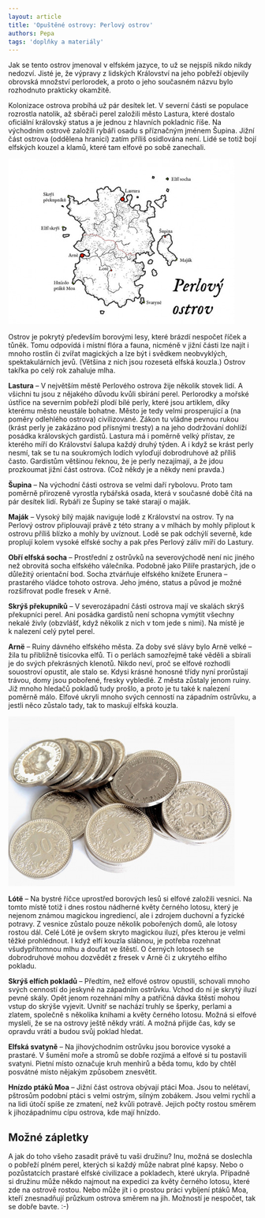 ```yaml
---
layout: article
title: 'Opuštěné ostrovy: Perlový ostrov'
authors: Pepa
tags: 'doplňky a materiály'
---
```


Jak se tento ostrov jmenoval v elfském jazyce, to už se nejspíš nikdo nikdy nedozví. Jisté je, že výpravy z lidských Království na jeho pobřeží objevily obrovská množství perlorodek, a proto o jeho současném názvu bylo rozhodnuto prakticky okamžitě.

Kolonizace ostrova probíhá už pár desítek let. V severní části se populace rozrostla natolik, až sběrači perel založili město Lastura, které dostalo oficiální královský status a je jednou z hlavních pokladnic říše. Na východním ostrově založili rybáři osadu s příznačným jménem Šupina. Jižní část ostrova (oddělena hranicí) zatím příliš osidlována není. Lidé se totiž bojí elfských kouzel a klamů, které tam elfové po sobě zanechali.

![](pepa-4-2-6-popisky-opt.jpg)

Ostrov je pokrytý především borovými lesy, které brázdí nespočet říček a tůněk. Tomu odpovídá i místní flóra a fauna, nicméně v jižní části lze najít i mnoho rostlin či zvířat magických a lze být i svědkem neobvyklých, spektakulárních jevů. (Většina z nich jsou rozesetá elfská kouzla.) Ostrov takřka po celý rok zahaluje mlha.

__Lastura__ – V největším městě Perlového ostrova žije několik stovek lidí. A všichni tu jsou z nějakého důvodu kvůli sbírání perel. Perlorodky a mořské ústřice na severním pobřeží plodí bílé perly, které jsou artiklem, díky kterému město neustále bohatne. Město je tedy velmi prosperující a (na poměry odlehlého ostrova) civilizované. Zákon tu vládne pevnou rukou (krást perly je zakázáno pod přísnými tresty) a na jeho dodržování dohlíží posádka královských gardistů. Lastura má i poměrně velký přístav, ze kterého míří do Království šalupa každý druhý týden. A i když se krást perly nesmí, tak se tu na soukromých lodích vyloďují dobrodruhové až příliš často. Gardistům většinou řeknou, že je perly nezajímají, a že jdou prozkoumat jižní část ostrova. (Což někdy je a někdy není pravda.)

__Šupina__ – Na východní části ostrova se velmi daří rybolovu. Proto tam poměrně přirozeně vyrostla rybářská osada, která v současné době čítá na pár desítek lidí. Rybáři ze Šupiny se také starají o maják.

__Maják__ – Vysoký bílý maják naviguje lodě z Království na ostrov. Ty na Perlový ostrov připlouvají právě z této strany a v mlhách by mohly připlout k ostrovu příliš blízko a mohly by uvíznout. Lodě se pak odchýlí severně, kde proplují kolem vysoké elfské sochy a pak přes Perlový záliv míří do Lastury.

__Obří elfská socha__ – Prostřední z ostrůvků na severovýchodě není nic jiného než obrovitá socha elfského válečníka. Podobně jako Pilíře prastarých, jde o důležitý orientační bod. Socha ztvárňuje elfského knížete Erunera – prastarého vládce tohoto ostrova. Jeho jméno, status a původ je možné rozšifrovat podle fresek v Arnë.

__Skrýš překupníků__ – V severozápadní části ostrova mají ve skalách skrýš překupníci perel. Ani posádka gardistů není schopna vymýtit všechny nekalé živly (obzvlášť, když několik z nich v tom jede s nimi). Na místě je k nalezení celý pytel perel.

__Arnë__ – Ruiny dávného elfského města. Za doby své slávy bylo Arnë velké – žila tu přibližně tisícovka elfů. Ti o perlách samozřejmě také věděli a sbírali je do svých překrásných klenotů. Nikdo neví, proč se elfové rozhodli souostroví opustit, ale stalo se. Kdysi krásné honosné třídy nyní prorůstají trávou, domy jsou pobořené, fresky vybledlé. Z města zůstaly jenom ruiny. Již mnoho hledačů pokladů tudy prošlo, a proto je tu také k nalezení poměrně málo. Elfové ukryli mnoho svých cenností na západním ostrůvku, a jestli něco zůstalo tady, tak to maskují elfská kouzla.

![](money-coins-taxes-fina-opt.jpg)

__Lótë__ – Na bystré říčce uprostřed borových lesů si elfové založili vesnici. Na tomto místě totiž i dnes rostou nádherné květy černého lotosu, který je nejenom známou magickou ingrediencí, ale i zdrojem duchovní a fyzické potravy. Z vesnice zůstalo pouze několik pobořených domů, ale lotosy rostou dál. Celé Lótë je ovšem skryto magickou iluzí, přes kterou je velmi těžké prohlédnout. I když elfí kouzla slábnou, je potřeba rozehnat všudypřítomnou mlhu a doufat ve štěstí. O černých lotosech se dobrodruhové mohou dozvědět z fresek v Arnë či z ukrytého elfího pokladu.

__Skrýš elfích pokladů__ – Předtím, než elfové ostrov opustili, schovali mnoho svých cenností do jeskyně na západním ostrůvku. Vchod do ní je skrytý iluzí pevné skály. Opět jenom rozehnání mlhy a patřičná dávka štěstí mohou vstup do skrýše vyjevit. Uvnitř se nachází truhly se šperky, perlami a zlatem, společně s několika knihami a květy černého lotosu. Možná si elfové mysleli, že se na ostrovy ještě někdy vrátí. A možná přijde čas, kdy se opravdu vrátí a budou svůj poklad hledat.

__Elfská svatyně__ – Na jihovýchodním ostrůvku jsou borovice vysoké a prastaré. V šumění moře a stromů se dobře rozjímá a elfové si tu postavili svatyni. Pietní místo označuje kruh menhirů a běda tomu, kdo by chtěl posvátné místo nějakým způsobem znesvětit.

__Hnízdo ptáků Moa__ – Jižní část ostrova obývají ptáci Moa. Jsou to nelétaví, pštrosům podobní ptáci s velmi ostrým, silným zobákem. Jsou velmi rychlí a na lidi útočí spíše ze zmatení, než kvůli potravě. Jejich počty rostou směrem k jihozápadnímu cípu ostrova, kde mají hnízdo.

## Možné zápletky

A jak do toho všeho zasadit právě tu vaši družinu? Inu, možná se doslechla o pobřeží plném perel, kterých si každý může nabrat plné kapsy. Nebo o pozůstatcích prastaré elfské civilizace a pokladech, které ukryla. Případně si družinu může někdo najmout na expedici za květy černého lotosu, které zde na ostrově rostou. Nebo může jít i o prostou práci vybíjení ptáků Moa, kteří znesnadňují průzkum ostrova směrem na jih. Možností je nespočet, tak se dobře bavte. :-)

